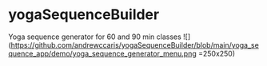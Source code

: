 # yogaSequenceBuilder
Yoga sequence generator for 60 and 90 min classes
![](https://github.com/andrewccaris/yogaSequenceBuilder/blob/main/yoga_sequence_app/demo/yoga_sequence_generator_menu.png =250x250)
